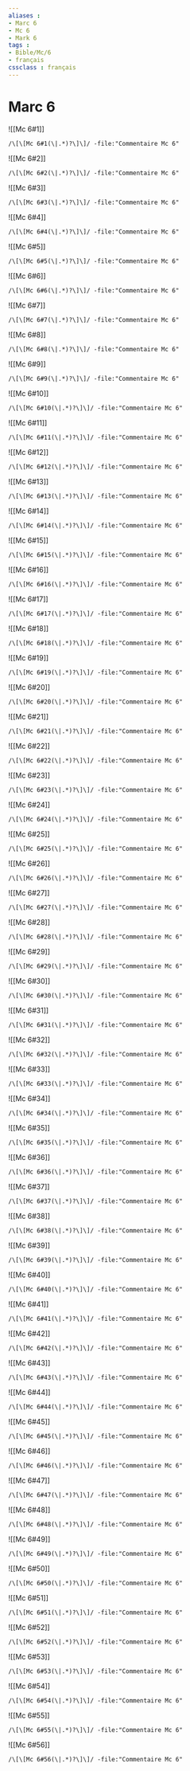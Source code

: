 ```yaml
---
aliases : 
- Marc 6
- Mc 6
- Mark 6
tags : 
- Bible/Mc/6
- français
cssclass : français
---
```


# Marc 6

![[Mc 6#1]]

```query
/\[\[Mc 6#1(\|.*)?\]\]/ -file:"Commentaire Mc 6"
```

![[Mc 6#2]]

```query
/\[\[Mc 6#2(\|.*)?\]\]/ -file:"Commentaire Mc 6"
```

![[Mc 6#3]]

```query
/\[\[Mc 6#3(\|.*)?\]\]/ -file:"Commentaire Mc 6"
```

![[Mc 6#4]]

```query
/\[\[Mc 6#4(\|.*)?\]\]/ -file:"Commentaire Mc 6"
```

![[Mc 6#5]]

```query
/\[\[Mc 6#5(\|.*)?\]\]/ -file:"Commentaire Mc 6"
```

![[Mc 6#6]]

```query
/\[\[Mc 6#6(\|.*)?\]\]/ -file:"Commentaire Mc 6"
```

![[Mc 6#7]]

```query
/\[\[Mc 6#7(\|.*)?\]\]/ -file:"Commentaire Mc 6"
```

![[Mc 6#8]]

```query
/\[\[Mc 6#8(\|.*)?\]\]/ -file:"Commentaire Mc 6"
```

![[Mc 6#9]]

```query
/\[\[Mc 6#9(\|.*)?\]\]/ -file:"Commentaire Mc 6"
```

![[Mc 6#10]]

```query
/\[\[Mc 6#10(\|.*)?\]\]/ -file:"Commentaire Mc 6"
```

![[Mc 6#11]]

```query
/\[\[Mc 6#11(\|.*)?\]\]/ -file:"Commentaire Mc 6"
```

![[Mc 6#12]]

```query
/\[\[Mc 6#12(\|.*)?\]\]/ -file:"Commentaire Mc 6"
```

![[Mc 6#13]]

```query
/\[\[Mc 6#13(\|.*)?\]\]/ -file:"Commentaire Mc 6"
```

![[Mc 6#14]]

```query
/\[\[Mc 6#14(\|.*)?\]\]/ -file:"Commentaire Mc 6"
```

![[Mc 6#15]]

```query
/\[\[Mc 6#15(\|.*)?\]\]/ -file:"Commentaire Mc 6"
```

![[Mc 6#16]]

```query
/\[\[Mc 6#16(\|.*)?\]\]/ -file:"Commentaire Mc 6"
```

![[Mc 6#17]]

```query
/\[\[Mc 6#17(\|.*)?\]\]/ -file:"Commentaire Mc 6"
```

![[Mc 6#18]]

```query
/\[\[Mc 6#18(\|.*)?\]\]/ -file:"Commentaire Mc 6"
```

![[Mc 6#19]]

```query
/\[\[Mc 6#19(\|.*)?\]\]/ -file:"Commentaire Mc 6"
```

![[Mc 6#20]]

```query
/\[\[Mc 6#20(\|.*)?\]\]/ -file:"Commentaire Mc 6"
```

![[Mc 6#21]]

```query
/\[\[Mc 6#21(\|.*)?\]\]/ -file:"Commentaire Mc 6"
```

![[Mc 6#22]]

```query
/\[\[Mc 6#22(\|.*)?\]\]/ -file:"Commentaire Mc 6"
```

![[Mc 6#23]]

```query
/\[\[Mc 6#23(\|.*)?\]\]/ -file:"Commentaire Mc 6"
```

![[Mc 6#24]]

```query
/\[\[Mc 6#24(\|.*)?\]\]/ -file:"Commentaire Mc 6"
```

![[Mc 6#25]]

```query
/\[\[Mc 6#25(\|.*)?\]\]/ -file:"Commentaire Mc 6"
```

![[Mc 6#26]]

```query
/\[\[Mc 6#26(\|.*)?\]\]/ -file:"Commentaire Mc 6"
```

![[Mc 6#27]]

```query
/\[\[Mc 6#27(\|.*)?\]\]/ -file:"Commentaire Mc 6"
```

![[Mc 6#28]]

```query
/\[\[Mc 6#28(\|.*)?\]\]/ -file:"Commentaire Mc 6"
```

![[Mc 6#29]]

```query
/\[\[Mc 6#29(\|.*)?\]\]/ -file:"Commentaire Mc 6"
```

![[Mc 6#30]]

```query
/\[\[Mc 6#30(\|.*)?\]\]/ -file:"Commentaire Mc 6"
```

![[Mc 6#31]]

```query
/\[\[Mc 6#31(\|.*)?\]\]/ -file:"Commentaire Mc 6"
```

![[Mc 6#32]]

```query
/\[\[Mc 6#32(\|.*)?\]\]/ -file:"Commentaire Mc 6"
```

![[Mc 6#33]]

```query
/\[\[Mc 6#33(\|.*)?\]\]/ -file:"Commentaire Mc 6"
```

![[Mc 6#34]]

```query
/\[\[Mc 6#34(\|.*)?\]\]/ -file:"Commentaire Mc 6"
```

![[Mc 6#35]]

```query
/\[\[Mc 6#35(\|.*)?\]\]/ -file:"Commentaire Mc 6"
```

![[Mc 6#36]]

```query
/\[\[Mc 6#36(\|.*)?\]\]/ -file:"Commentaire Mc 6"
```

![[Mc 6#37]]

```query
/\[\[Mc 6#37(\|.*)?\]\]/ -file:"Commentaire Mc 6"
```

![[Mc 6#38]]

```query
/\[\[Mc 6#38(\|.*)?\]\]/ -file:"Commentaire Mc 6"
```

![[Mc 6#39]]

```query
/\[\[Mc 6#39(\|.*)?\]\]/ -file:"Commentaire Mc 6"
```

![[Mc 6#40]]

```query
/\[\[Mc 6#40(\|.*)?\]\]/ -file:"Commentaire Mc 6"
```

![[Mc 6#41]]

```query
/\[\[Mc 6#41(\|.*)?\]\]/ -file:"Commentaire Mc 6"
```

![[Mc 6#42]]

```query
/\[\[Mc 6#42(\|.*)?\]\]/ -file:"Commentaire Mc 6"
```

![[Mc 6#43]]

```query
/\[\[Mc 6#43(\|.*)?\]\]/ -file:"Commentaire Mc 6"
```

![[Mc 6#44]]

```query
/\[\[Mc 6#44(\|.*)?\]\]/ -file:"Commentaire Mc 6"
```

![[Mc 6#45]]

```query
/\[\[Mc 6#45(\|.*)?\]\]/ -file:"Commentaire Mc 6"
```

![[Mc 6#46]]

```query
/\[\[Mc 6#46(\|.*)?\]\]/ -file:"Commentaire Mc 6"
```

![[Mc 6#47]]

```query
/\[\[Mc 6#47(\|.*)?\]\]/ -file:"Commentaire Mc 6"
```

![[Mc 6#48]]

```query
/\[\[Mc 6#48(\|.*)?\]\]/ -file:"Commentaire Mc 6"
```

![[Mc 6#49]]

```query
/\[\[Mc 6#49(\|.*)?\]\]/ -file:"Commentaire Mc 6"
```

![[Mc 6#50]]

```query
/\[\[Mc 6#50(\|.*)?\]\]/ -file:"Commentaire Mc 6"
```

![[Mc 6#51]]

```query
/\[\[Mc 6#51(\|.*)?\]\]/ -file:"Commentaire Mc 6"
```

![[Mc 6#52]]

```query
/\[\[Mc 6#52(\|.*)?\]\]/ -file:"Commentaire Mc 6"
```

![[Mc 6#53]]

```query
/\[\[Mc 6#53(\|.*)?\]\]/ -file:"Commentaire Mc 6"
```

![[Mc 6#54]]

```query
/\[\[Mc 6#54(\|.*)?\]\]/ -file:"Commentaire Mc 6"
```

![[Mc 6#55]]

```query
/\[\[Mc 6#55(\|.*)?\]\]/ -file:"Commentaire Mc 6"
```

![[Mc 6#56]]

```query
/\[\[Mc 6#56(\|.*)?\]\]/ -file:"Commentaire Mc 6"
```

